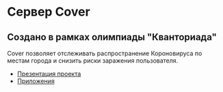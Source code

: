 # Сервер Cover
## Создано в рамках олимпиады "Кванториада"
Cover позволяет отслеживать распространение Короновируса по местам города и снизить риски заражения пользователя.

- [Презентация проекта](https://github.com/denfad/CoverClient/blob/master/COVER.pdf)
- [Приложения](https://github.com/denfad/CoverClient)
